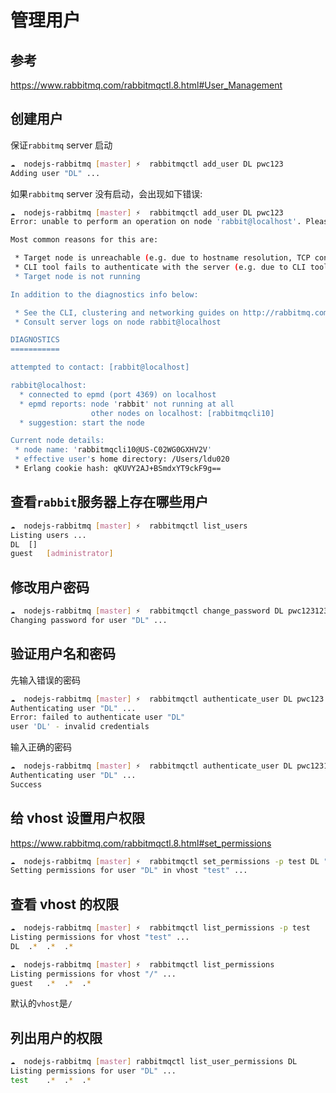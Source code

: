 # 管理用户

## 参考

https://www.rabbitmq.com/rabbitmqctl.8.html#User_Management

## 创建用户

保证`rabbitmq` server 启动

```bash
☁  nodejs-rabbitmq [master] ⚡  rabbitmqctl add_user DL pwc123
Adding user "DL" ...
```

如果`rabbitmq` server 没有启动，会出现如下错误:

```bash
☁  nodejs-rabbitmq [master] ⚡  rabbitmqctl add_user DL pwc123
Error: unable to perform an operation on node 'rabbit@localhost'. Please see diagnostics information and suggestions below.

Most common reasons for this are:

 * Target node is unreachable (e.g. due to hostname resolution, TCP connection or firewall issues)
 * CLI tool fails to authenticate with the server (e.g. due to CLI tool's Erlang cookie not matching that of the server)
 * Target node is not running

In addition to the diagnostics info below:

 * See the CLI, clustering and networking guides on http://rabbitmq.com/documentation.html to learn more
 * Consult server logs on node rabbit@localhost

DIAGNOSTICS
===========

attempted to contact: [rabbit@localhost]

rabbit@localhost:
  * connected to epmd (port 4369) on localhost
  * epmd reports: node 'rabbit' not running at all
                  other nodes on localhost: [rabbitmqcli10]
  * suggestion: start the node

Current node details:
 * node name: 'rabbitmqcli10@US-C02WG0GXHV2V'
 * effective user's home directory: /Users/ldu020
 * Erlang cookie hash: qKUVY2AJ+BSmdxYT9ckF9g==
```

## 查看`rabbit`服务器上存在哪些用户

```bash
☁  nodejs-rabbitmq [master] ⚡  rabbitmqctl list_users
Listing users ...
DL	[]
guest	[administrator]
```

## 修改用户密码

```bash
☁  nodejs-rabbitmq [master] ⚡  rabbitmqctl change_password DL pwc123123
Changing password for user "DL" ...
```

## 验证用户名和密码

先输入错误的密码

```bash
☁  nodejs-rabbitmq [master] ⚡  rabbitmqctl authenticate_user DL pwc123
Authenticating user "DL" ...
Error: failed to authenticate user "DL"
user 'DL' - invalid credentials
```

输入正确的密码

```bash
☁  nodejs-rabbitmq [master] ⚡  rabbitmqctl authenticate_user DL pwc123123
Authenticating user "DL" ...
Success
```

## 给 vhost 设置用户权限

https://www.rabbitmq.com/rabbitmqctl.8.html#set_permissions

```bash
☁  nodejs-rabbitmq [master] ⚡  rabbitmqctl set_permissions -p test DL ".*" ".*" ".*"
Setting permissions for user "DL" in vhost "test" ...
```

## 查看 vhost 的权限

```bash
☁  nodejs-rabbitmq [master] ⚡  rabbitmqctl list_permissions -p test
Listing permissions for vhost "test" ...
DL	.*	.*	.*
```

```bash
☁  nodejs-rabbitmq [master] ⚡  rabbitmqctl list_permissions
Listing permissions for vhost "/" ...
guest	.*	.*	.*
```

默认的`vhost`是`/`

## 列出用户的权限

```bash
☁  nodejs-rabbitmq [master] rabbitmqctl list_user_permissions DL
Listing permissions for user "DL" ...
test	.*	.*	.*
```
